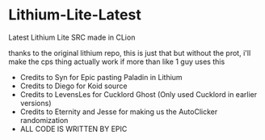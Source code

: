 # Lithium-Lite-Latest
Latest Lithium Lite SRC made in CLion

thanks to the original lithium repo, this is just that but without the prot, i'll make the cps thing actually work if more than like 1 guy uses this

* Credits to Syn for Epic pasting Paladin in Lithium
* Credits to Diego for Koid source
* Credits to LevensLes for Cucklord Ghost (Only used Cucklord in earlier versions)
* Credits to Eternity and Jesse for making us the AutoClicker randomization
* ALL CODE IS WRITTEN BY EPIC
